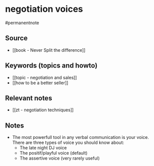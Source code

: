 # negotiation voices

#permanentnote

## Source
- [[book - Never Split the difference]]

## Keywords (topics and howto)
- [[topic - negotiation and sales]]
- [[how to be a better seller]]

## Relevant notes
- [[zt - negotiation techniques]]

## Notes
- The most powerfull tool in any verbal communication is your voice. There are three types of voice you should know about:
	- The late night DJ voice
	- The positif/playful voice (default)
	- The assertive voice (very rarely useful)